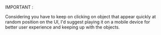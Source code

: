 IMPORTANT :

Considering you have to keep on clicking on object that appear quickly at random position on the UI, I'd suggest playing it on a mobile device for better user experience and keeping up with the objects.




